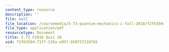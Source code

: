 ```yaml
---
content_type: resource
description: ''
file: null
file_location: /coursemedia/5-73-quantum-mechanics-i-fall-2018/f2f6350471ff135ae957b597372167b5_MIT5_73F18_quiz28.pdf
file_type: application/pdf
resourcetype: Document
title: 5.73 F2018 Quiz 28
uid: f2f63504-71ff-135a-e957-b597372167b5
---
```

